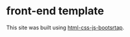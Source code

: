 # front-end template

This site was built using [html-css-js-bootsrtap](https://aymaneltablawy.github.io/devolio-frontend-template/).

